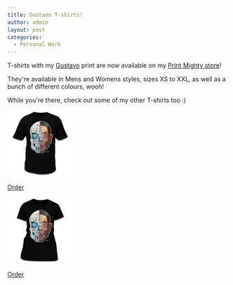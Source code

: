 ```yaml
---
title: Gustavo T-shirts!
author: admin
layout: post
categories:
  - Personal Work
---
```

T-shirts with my [Gustavo](/blog/illustration/2014/08/28/gustavo/) print are now available on my [Print Mighty store](http://thecrypt.printmighty.co.nz)!

They're available in Mens and Womens styles, sizes XS to XXL, as well as a bunch of different colours, wooh!

While you're there, check out some of my other T-shirts too :)

![Mens](/img/wp-uploads/2014/08/gustavo-mens-150x150.jpg)

[Order](http://thecrypt.printmighty.co.nz/products/gustavo)

![Womens](/img/wp-uploads/2014/08/gustavo-womens-150x150.jpg)

[Order](http://thecrypt.printmighty.co.nz/products/gustavo-2)